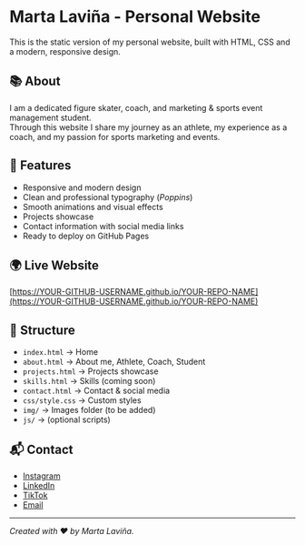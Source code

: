 
# Marta Laviña - Personal Website

This is the static version of my personal website, built with HTML, CSS and a modern, responsive design.

## 📚 About

I am a dedicated figure skater, coach, and marketing & sports event management student.  
Through this website I share my journey as an athlete, my experience as a coach, and my passion for sports marketing and events.

## 🌟 Features

- Responsive and modern design
- Clean and professional typography (*Poppins*)
- Smooth animations and visual effects
- Projects showcase
- Contact information with social media links
- Ready to deploy on GitHub Pages

## 🌍 Live Website

[https://YOUR-GITHUB-USERNAME.github.io/YOUR-REPO-NAME](https://YOUR-GITHUB-USERNAME.github.io/YOUR-REPO-NAME)

## 🚀 Structure

- `index.html` → Home
- `about.html` → About me, Athlete, Coach, Student
- `projects.html` → Projects showcase
- `skills.html` → Skills (coming soon)
- `contact.html` → Contact & social media
- `css/style.css` → Custom styles
- `img/` → Images folder (to be added)
- `js/` → (optional scripts)

## 📬 Contact

- [Instagram](https://www.instagram.com/marta_figureskating?igsh=MWlycHlqcWJiNXc0ag==)
- [LinkedIn](https://www.linkedin.com/in/marta-laviña-perez-881b66334)
- [TikTok](https://www.tiktok.com/@marta.fsk?is_from_webapp=1&sender_device=pc)
- [Email](mailto:marta.lavina.05@gmail.com)

---

*Created with ❤️ by Marta Laviña.*
